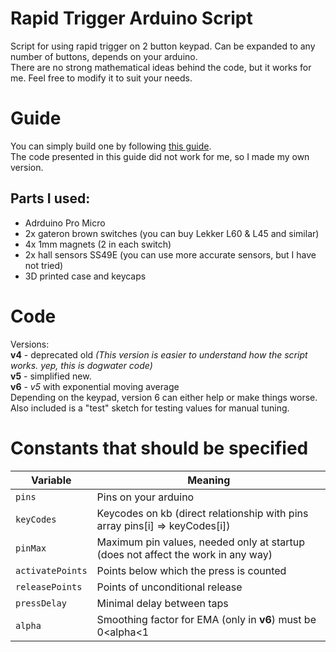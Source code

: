 # Rapid Trigger Arduino Script
Script for using rapid trigger on 2 button keypad. Can be expanded to any number of buttons, depends on your arduino.\
There are no strong mathematical ideas behind the code, but it works for me. Feel free to modify it to suit your needs.
# Guide
You can simply build one by following [this guide](https://www.youtube.com/watch?v=4rrDy9KakRI).\
The code presented in this guide did not work for me, so I made my own version.
## Parts I used:
* Adrduino Pro Micro
* 2x gateron brown switches (you can buy Lekker L60 & L45 and similar)
* 4x 1mm magnets (2 in each switch)
* 2x hall sensors SS49E (you can use more accurate sensors, but I have not tried)
* 3D printed case and keycaps
# Code
Versions:\
**v4** - deprecated old *(This version is easier to understand how the script works. yep, this is dogwater code)*\
**v5** - simplified new.\
**v6** - *v5* with exponential moving average\
Depending on the keypad, version 6 can either help or make things worse.
Also included is a "test" sketch for testing values ​​for manual tuning.
# Constants that should be specified
|     Variable     |                                 Meaning                                          |
|------------------|----------------------------------------------------------------------------------|
| `pins`           | Pins on your arduino                                                             |
| `keyCodes`       | Keycodes on kb (direct relationship with pins array pins[i] => keyCodes[i])      |
| `pinMax`         | Maximum pin values, needed only at startup (does not affect the work in any way) |
| `activatePoints` | Points below which the press is counted                                          |
| `releasePoints`  | Points of unconditional release                                                  |
| `pressDelay`     | Minimal delay between taps                                                       |
| `alpha`          | Smoothing factor for EMA (only in **v6**) must be 0<alpha<1                      |
